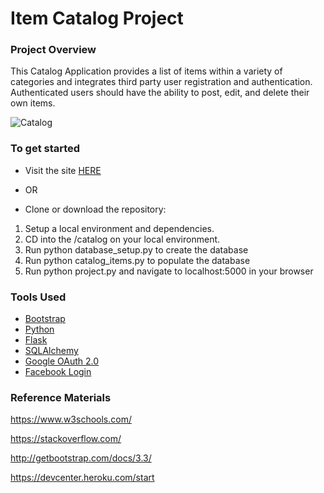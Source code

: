 # Item Catalog Project


### Project Overview

This Catalog Application provides a list of items within a variety of categories and integrates third party user registration and authentication. Authenticated users should have the ability to post, edit, and delete their own items.

![Catalog](https://i.gyazo.com/32437e8cd4e189d5420990ecabb2700f.gif "Catalog")

### To get started

- Visit the site [HERE](https://catalogperun.herokuapp.com/)

- OR

- Clone or download the repository:

1. Setup a local environment and dependencies.
2. CD into the /catalog on your local environment.
3. Run python database_setup.py to create the database
4. Run python catalog_items.py to populate the database
5. Run python project.py and navigate to localhost:5000 in your browser

### Tools Used
- [Bootstrap](https://getbootstrap.com/)
- [Python](https://www.python.org/)
- [Flask](http://flask.pocoo.org/)
- [SQLAlchemy](https://www.sqlalchemy.org/)
- [Google OAuth 2.0](https://developers.google.com)
- [Facebook Login](https://developers.facebook.com)

### Reference Materials

https://www.w3schools.com/

https://stackoverflow.com/

http://getbootstrap.com/docs/3.3/

https://devcenter.heroku.com/start
